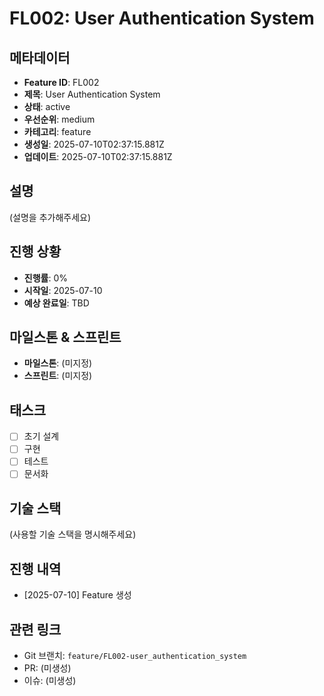 # FL002: User Authentication System

## 메타데이터

- **Feature ID**: FL002
- **제목**: User Authentication System
- **상태**: active
- **우선순위**: medium
- **카테고리**: feature
- **생성일**: 2025-07-10T02:37:15.881Z
- **업데이트**: 2025-07-10T02:37:15.881Z

## 설명

(설명을 추가해주세요)

## 진행 상황

- **진행률**: 0%
- **시작일**: 2025-07-10
- **예상 완료일**: TBD

## 마일스톤 & 스프린트

- **마일스톤**: (미지정)
- **스프린트**: (미지정)

## 태스크

- [ ] 초기 설계
- [ ] 구현
- [ ] 테스트
- [ ] 문서화

## 기술 스택

(사용할 기술 스택을 명시해주세요)

## 진행 내역

- [2025-07-10] Feature 생성

## 관련 링크

- Git 브랜치: `feature/FL002-user_authentication_system`
- PR: (미생성)
- 이슈: (미생성)
